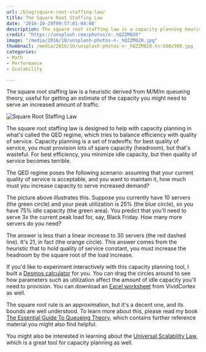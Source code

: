 ```yaml
---
url: /blog/square-root-staffing-law/
title: The Square Root Staffing Law
date: '2016-10-29T09:57:01-04:00'
description: The square root staffing law is a capacity planning heuristic.
credit: "https://unsplash.com/photos/n-_hQZZM020"
image: "/media/2016/10/unsplash-photos-n-_hQZZM020.jpg"
thumbnail: /media/2016/10/unsplash-photos-n-_hQZZM020.tn-500x500.jpg
categories:
- Math
- Performance
- Scalability

---
```

The square root staffing law is a heuristic derived from M/M/m queueing theory, useful for getting an estimate of the capacity you might need to serve an increased amount of traffic.

<!--more-->

![Square Root Staffing Law](/media/2016/10/square-root-staffing-law.png)

The square root staffing law is designed to help with capacity planning in what's called the QED regime, which tries to balance efficiency with quality of service. Capacity planning is a set of tradeoffs: for best quality of service, you must provision lots of spare capacity (headroom), but that's wasteful. For best efficiency, you minimize idle capacity, but then quality of service becomes terrible.

The QED regime poses the following scenario: assuming that your current quality of service is acceptable, and you want to maintain it, how much must you increase capacity to serve increased demand?

The picture above illustrates this. Suppose you currently have 10 servers (the green circle) and your peak utilization is 25% (the blue circle), so you have 75% idle capacity (the green area). You predict that you'll need to serve 3x the current peak load for, say, Black Friday. How many more servers do you need?

The answer is less than a linear increase to 30 servers (the red dashed line). It's 21, in fact (the orange circle). This answer comes from the heuristic that to hold quality of service constant, you must increase the headroom by the square root of the load increase.

If you'd like to experiment interactively with this capacity planning tool, I built a [Desmos calculator](https://www.desmos.com/calculator/8lazp6txab) for you. You can drag the circles around to see how parameters such as utilization affect the amount of idle capacity you'll need to provision. You can download an [Excel worksheet](https://www.vividcortex.com/resources/square-root-staffing-law-workbook?utm_campaign=xaprb&utm_source=www.xaprb.com) from VividCortex as well.

The square root rule is an approximation, but it's a decent one, and its bounds are well understood.  To learn more about this, please read my book [The Essential Guide To Queueing Theory](https://www.vividcortex.com/resources/queueing-theory), which contains further reference material you might also find helpful.

You might also be interested in learning about the [Universal Scalability Law](https://www.vividcortex.com/resources/universal-scalability-law/), which is a great tool for capacity planning as well.

